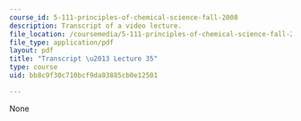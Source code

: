 ```yaml
---
course_id: 5-111-principles-of-chemical-science-fall-2008
description: Transcript of a video lecture.
file_location: /coursemedia/5-111-principles-of-chemical-science-fall-2008/bb8c9f30c710bcf9da03885cb0e12501_5-111F08-L35.pdf
file_type: application/pdf
layout: pdf
title: "Transcript \u2013 Lecture 35"
type: course
uid: bb8c9f30c710bcf9da03885cb0e12501

---
```

None